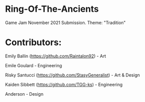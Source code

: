 # Ring-Of-The-Ancients
Game Jam November 2021 Submission. Theme: "Tradition"

# Contributors:

Emily Ballin (https://github.com/Raintalon92) - Art

Emile Goulard - Engineering

Risky Santucci (https://github.com/StasyGeneralist) - Art & Design

Kaiden Sibbett (https://github.com/TGG-ks) - Engineering

Anderson - Design
